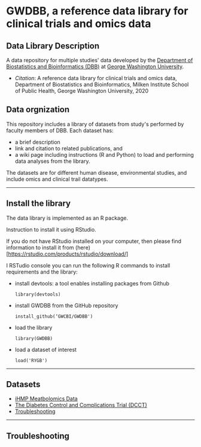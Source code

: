 # GWDBB, a reference data library for clinical trials and omics data

## Data Library Description ##

A data repository for multiple studies' data developed by the [Department of Biostatistics and Bioinformatics (DBB)](https://publichealth.gwu.edu/departments/biostatistics-and-bioinformatics) at [George Washington University](https://www.gwu.edu/). 
* *Citation*: A reference data library for clinical trials and omics data, Department of Biostatistics and Bioinformatics, Milken Institute School of Public Health, George Washington University, 2020 

## Data orgnization ##
This repository includes a library of datasets from study's performed by faculty members of DBB. 
Each dataset has:
* a brief description
* link and citation to related publications, and
* a wiki page including instructions (R and Python) to load and performing data analyses from the library. 

The datasets are for different human disease, environmental studies, and include omics and clinical trail datatypes. 

--------------------------------------------

## Install the library ##

The data library is implemented as an R package.

Instruction to install it using RStudio.

If you do not have RStudio installed on your computer, then please find information to install it from (here)[https://rstudio.com/products/rstudio/download/]

I RSTudio console you can run the following R commands to install requirements and the library:

* install devtools: a tool enables installing packages from Github

  ```library(devtools)```

* install GWDBB from the GitHub repository 

  ```install_github(‘GWCBI/GWDBB')```

* load the library

  ```library(GWDBB)```

* load a dataset of interest 

  ```load('RYGB')```

--------------------------------------------

## Datasets ##

* [iHMP Meatbolomics Data](https://github.com/gwcbi/Data_Library/wiki/iHMP)
* [The Diabetes Control and Complications Trial (DCCT)](https://github.com/gwcbi/Data_Library/wiki/The-Diabetes-Control-and-Complications-Trial-(DCCT))
* [Troubleshooting](#troubleshooting)

--------------------------------------------

## Troubleshooting ##
 

